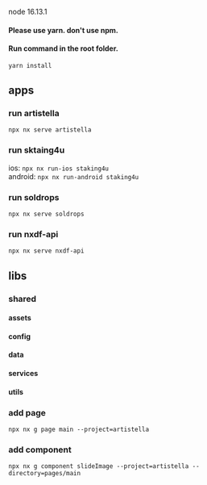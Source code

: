node 16.13.1

#### Please use yarn. don't use npm.
#### Run command in the root folder.
`yarn install`

## apps
### run artistella
`npx nx serve artistella`

### run sktaing4u
ios: `npx nx run-ios staking4u`  
android: `npx nx run-android staking4u`

### run soldrops
`npx nx serve soldrops`

### run nxdf-api
`npx nx serve nxdf-api`


## libs

### shared
#### assets
#### config
#### data
#### services
#### utils


### add page
`npx nx g page main --project=artistella`
### add component
`npx nx g component slideImage --project=artistella --directory=pages/main`

